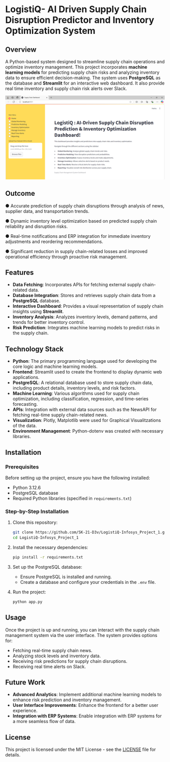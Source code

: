 <H1>LogistiQ- AI Driven Supply Chain Disruption Predictor and Inventory Optimization System</H1>

## Overview

A Python-based system designed to streamline supply chain operations and optimize inventory management. This project incorporates **machine learning models** for predicting supply chain risks and analyzing inventory data to ensure efficient decision-making. The system uses **PostgreSQL** as the database and **Streamlit** for an interactive web dashboard. It also provide real time inventory and supply chain risk alerts over Slack.

![LogistiQ Dashboard](https://github.com/SK-21-D3v/LogistiQ-Infosys_Project_1/blob/main/templates/Screenshot%20(1436).png?raw=true)<br>

## Outcome

● Accurate prediction of supply chain disruptions through analysis of news, supplier data, and transportation trends.<br>

● Dynamic inventory level optimization based on predicted supply chain reliability and disruption risks.<br>

● Real-time notifications and ERP integration for immediate inventory adjustments and reordering recommendations. <br>

● Significant reduction in supply chain-related losses and improved operational efficiency through proactive risk management.<br>

## Features  

- **Data Fetching**: Incorporates APIs for fetching external supply chain-related data.
- **Database Integration**: Stores and retrieves supply chain data from a **PostgreSQL** database.
- **Interactive Dashboard**: Provides a visual representation of supply chain insights using **Streamlit**.
- **Inventory Analysis**: Analyzes inventory levels, demand patterns, and trends for better inventory control.  
- **Risk Prediction**: Integrates machine learning models to predict risks in the supply chain.    


## Technology Stack  

- **Python**: The primary programming language used for developing the core logic and machine learning models.
- **Frontend**: Streamlit used to create the frontend to display dynamic web applications.
- **PostgreSQL**: A relational database used to store supply chain data, including product details, inventory levels, and risk factors.
- **Machine Learning**: Various algorithms used for supply chain optimization, including classification, regression, and time-series forecasting.
- **APIs**: Integration with external data sources such as the NewsAPI for fetching real-time supply chain-related news.
- **Visualization**: Plotly, Matplotlib were used for Graphical Visualitzations of the data. 
- **Environment Management**: Python-dotenv was created with necessary libraries. 

## Installation

### Prerequisites

Before setting up the project, ensure you have the following installed:  
- Python 3.12.6  
- PostgreSQL database  
- Required Python libraries (specified in `requirements.txt`)  

### Step-by-Step Installation

1. Clone this repository:
   ```bash
   git clone https://github.com/SK-21-D3v/LogistiQ-Infosys_Project_1.git
   cd LogistiQ-Infosys_Project_1

2. Install the necessary dependencies:
   ```bash
   pip install -r requirements.txt

3. Set up the PostgreSQL database:
   - Ensure PostgreSQL is installed and running.
   - Create a database and configure your credentials in the `.env` file.

4. Run the project:
   ```bash
   python app.py

## Usage

Once the project is up and running, you can interact with the supply chain management system via the user interface. The system provides options for:
- Fetching real-time supply chain news.
- Analyzing stock levels and inventory data.
- Receiving risk predictions for supply chain disruptions.
- Receiving real time alerts on Slack.

## Future Work

- **Advanced Analytics**: Implement additional machine learning models to enhance risk prediction and inventory management.
- **User Interface Improvements**: Enhance the frontend for a better user experience.
- **Integration with ERP Systems**: Enable integration with ERP systems for a more seamless flow of data.

## License

This project is licensed under the MIT License - see the [LICENSE](LICENSE.txt) file for details.
